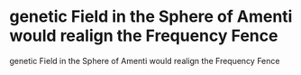 # genetic Field in the Sphere of Amenti would realign the Frequency Fence

genetic Field in the Sphere of Amenti would realign the Frequency Fence
